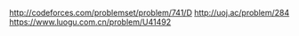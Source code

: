 http://codeforces.com/problemset/problem/741/D
http://uoj.ac/problem/284
https://www.luogu.com.cn/problem/U41492
